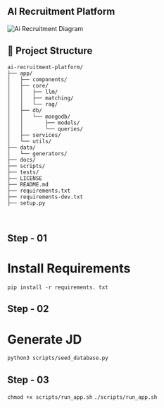 ## AI Recruitment Platform

![Ai Recruitment Diagram](https://github.com/user-attachments/assets/731c18f4-10a7-4531-888d-a6c108d71735)

## 📁 Project Structure
```
ai-recruitment-platform/
├── app/
│   ├── components/
│   ├── core/
│   │   ├── llm/
│   │   ├── matching/
│   │   └── rag/
│   ├── db/
│   │   └── mongodb/
│   │       ├── models/
│   │       └── queries/
│   ├── services/
│   └── utils/
├── data/
│   └── generators/
├── docs/
├── scripts/
├── tests/
├── LICENSE
├── README.md
├── requirements.txt
├── requirements-dev.txt
├── setup.py
```

<br />

## Step - 01
# Install Requirements

```
pip install -r requirements. txt
```


## Step - 02
# Generate JD
```python3 scripts/seed_database.py```

## Step - 03
```chmod +x scripts/run_app.sh```
```./scripts/run_app.sh```
